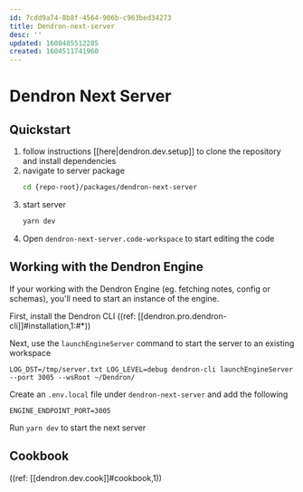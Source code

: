 ```yaml
---
id: 7cdd9a74-8b8f-4564-906b-c963bed34273
title: Dendron-next-server
desc: ''
updated: 1608485512285
created: 1604511741960
---
```


# Dendron Next Server

## Quickstart
1. follow instructions [[here|dendron.dev.setup]] to clone the repository and install dependencies
1. navigate to server package
    ```bash
    cd {repo-root}/packages/dendron-next-server
    ```
1. start server
    ```bash
    yarn dev
    ```
1. Open `dendron-next-server.code-workspace` to start editing the code

## Working with the Dendron Engine

If your working with the Dendron Engine (eg. fetching notes, config or schemas), you'll need to start an instance of the engine.

First, install the Dendron CLI
((ref: [[dendron.pro.dendron-cli]]#installation,1:#*))

Next, use the `launchEngineServer` command to start the server to an existing workspace
```
LOG_DST=/tmp/server.txt LOG_LEVEL=debug dendron-cli launchEngineServer --port 3005 --wsRoot ~/Dendron/
```

Create an `.env.local` file under `dendron-next-server` and add the following 
```
ENGINE_ENDPOINT_PORT=3005
```

Run `yarn dev` to start the next server 

## Cookbook

((ref: [[dendron.dev.cook]]#cookbook,1))
